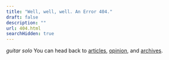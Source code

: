 ```yaml
---
title: "Well, well, well. An Error 404."
draft: false
description: ""
url: 404.html
searchHidden: true
---
```


*guitar solo* You can head back to [articles](/articles), [opinion](/opinion), and [archives](/archives).
